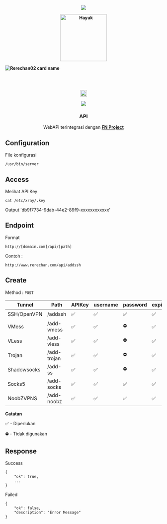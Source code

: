 <p align="center">
<img src="https://readme-typing-svg.herokuapp.com?color=%2336BCF7&center=true&vCenter=true&lines=Welcome+to+github+Rerechan02" />
</p>
<b>
<p align='center'><a href="https://api.daily.dev/get?r=fisabiliyusri"><img src="https://telegra.ph/file/0cd2f21fc503b748258c8.png" width="150" alt="Hayuk"/></a></p>

![Rerechan02 card name](https://cardivo.vercel.app/api?name=Rerechan%20Store&description=Hi,%20everyone!%20and%20Nice%20to%20meet%20you%20%F0%9F%91%8B&image=https://raw.githubusercontent.com/Rerechan02/simple-xray/main/funny1.jpg?v=4&backgroundColor=%23ecf0f1&telegram=/&github=Rerechan02&pattern=leaf&colorPattern=%23eaeaea)
</b>


<br />
<br />
<p align="center">
<img height=21 src="https://komarev.com/ghpvc/?username=Rerechan02">
</p>
<p align="center">
<img src="https://readme-typing-svg.herokuapp.com?color=%2336BCF7&center=true&vCenter=true&lines=R+E+R+E+C+H+A+N+0+2" />
</p>
<div height='45' align="center">

### API
WebAPI terintegrasi dengan [**FN Project**](https://t.me/fn_project)

<div height='45' align="left">

## Configuration

File konfigurasi

    /usr/bin/server

## Access

Melihat API Key

    cat /etc/xray/.key

Output
'db9f7734-9dab-44e2-89f9-xxxxxxxxxxxx'

## Endpoint

Format

    http://[domain.com]/api/[path]

Contoh :

    http://www.rerechan.com/api/addssh

## Create
Method : `POST`

|Tunnel|Path|APIKey|username|password|expired|core|
|--|--|--|--|--|--|--|
|SSH/OpenVPN|/addssh|✅|✅|✅|✅|⛔️|
|VMess|/add-vmess|✅|✅|⛔️|✅|✅|
|VLess|/add-vless|✅|✅|⛔️|✅|✅|
|Trojan|/add-trojan|✅|✅|⛔️|✅|✅|
|Shadowsocks|/add-ss|✅|✅|⛔️|✅|✅|
|Socks5|/add-socks|✅|✅|✅|✅|✅|
|NoobZVPNS|/add-noobz|✅|✅|✅|✅|⛔️|


**Catatan**

✅ - Diperlukan

⛔️ - Tidak digunakan

## Response

Success

    {
    	"ok": true,
    	...
    }

Failed

    {
    	"ok": false,
    	"description": "Error Message"
    }
